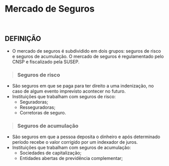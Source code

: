 # Mercado de Seguros

<br>

## DEFINIÇÃO
* O mercado de seguros é subdividido em dois grupos: seguros de risco e seguros de acumulação. O mercado de seguros é regulamentado pelo CNSP e fiscalizado pela SUSEP.

> ### Seguros de risco
* São seguros em que se paga para ter direito a uma indenização, no caso de algum evento imprevisto acontecer no futuro.
* Instituições que trabalham com seguros de risco:
  - Seguradoras;
  - Resseguradoras;
  - Corretoras de seguro.
> ### Seguros de acumulação
* São seguros em que a pessoa deposita o dinheiro e após determinado período recebe o valor corrigido por um indexador de juros.
* Instituições que trabalham com seguros de acumulação:
  - Sociedades de capitalização;
  - Entidades abertas de previdência complementar;
